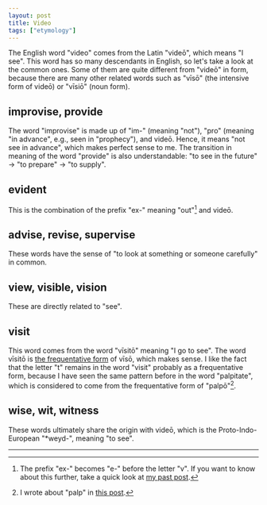 ```yaml
---
layout: post
title: Video
tags: ["etymology"]
---
```


The English word "video" comes from the Latin "videō", which means "I see".
This word has so many descendants in English, so let's take a look at the common ones.
Some of them are quite different from "videō" in form, because there are many other related words such as "vīsō" (the intensive form of videō) or "vīsiō" (noun form).

## improvise, provide
The word "improvise" is made up of "im-" (meaning "not"), "pro" (meaning "in advance", e.g., seen in "prophecy"), and videō. Hence, it means "not see in advance", which makes perfect sense to me.
The transition in meaning of the word "provide" is also understandable: "to see in the future" -> "to prepare" -> "to supply".

## evident
This is the combination of the prefix "ex-" meaning "out"[^ex-past-post] and videō.

## advise, revise, supervise
These words have the sense of "to look at something or someone carefully" in common.

## view, visible, vision
These are directly related to "see".

## visit
This word comes from the word "vīsitō" meaning "I go to see".
The word vīsitō is [the frequentative form](https://koki-yamaguchi.github.io/2021/11/02/frequentative.html) of vīsō, which makes sense.
I like the fact that the letter "t" remains in the word "visit" probably as a frequentative form, because I have seen the same pattern before in the word "palpitate", which is considered to come from the frequentative form of "palpō"[^palp-post].

## wise, wit, witness
These words ultimately share the origin with videō, which is the Proto-Indo-European "*weyd-", meaning "to see".

---

[^ex-past-post]: The prefix "ex-" becomes "e-" before the letter "v". If you want to know about this further, take a quick look at [my past post](https://koki-yamaguchi.github.io/2021/11/12/ex.html).
[^palp-post]: I wrote about "palp" in [this post](https://koki-yamaguchi.github.io/2021/10/20/palp.html).